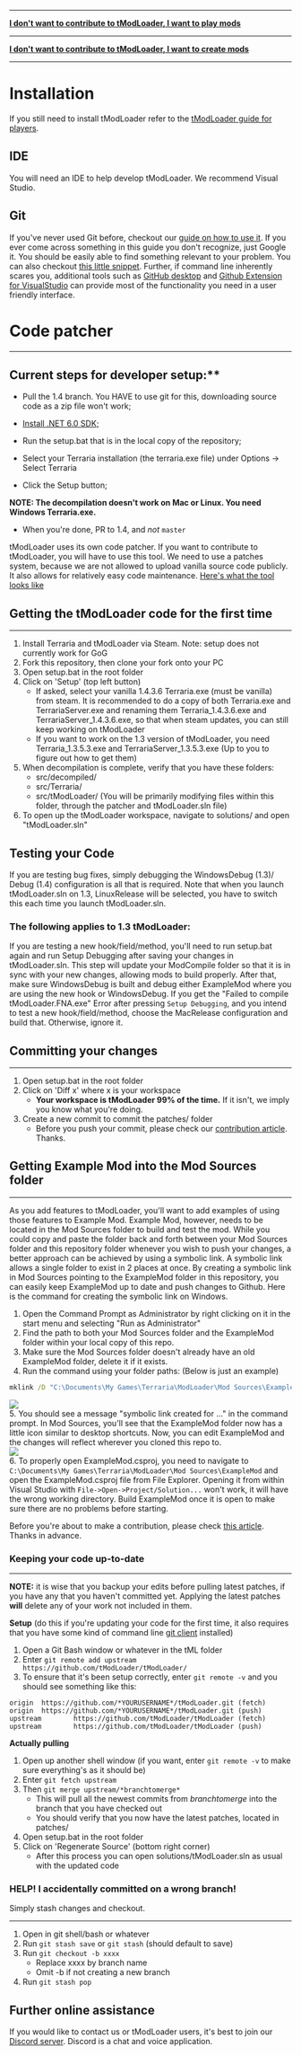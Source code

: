 ___

**[I don't want to contribute to tModLoader, I want to play mods](tModLoader-guide-for-players)**

___

**[I don't want to contribute to tModLoader, I want to create mods](tModLoader-guide-for-developers)**

___

# Installation
If you still need to install tModLoader refer to the [tModLoader guide for players](tModLoader-guide-for-players).

## IDE
You will need an IDE to help develop tModLoader. We recommend Visual Studio.

## Git
If you've never used Git before, checkout our [guide on how to use it](https://github.com/tModLoader/tModLoader/wiki/Intermediate-Git-&-mod-management). If you ever come across something in this guide you don't recognize, just Google it. You should be easily able to find something relevant to your problem. You can also checkout [this little snippet](#further-online-assistance).
Further, if command line inherently scares you, additional tools such as [GitHub desktop](https://desktop.github.com/) and [Github Extension for VisualStudio](https://marketplace.visualstudio.com/items?itemName=GitHub.GitHubExtensionforVisualStudio) can provide most of the functionality you need in a user friendly interface.

# Code patcher
___
## Current steps for developer setup:**
* Pull the 1.4 branch. You HAVE to use git for this, downloading source code as a zip file won't work;

* [Install .NET 6.0 SDK;](https://dotnet.microsoft.com/download/dotnet/6.0) 

* Run the setup.bat that is in the local copy of the repository;

* Select your Terraria installation (the terraria.exe file) under Options -> Select Terraria

* Click the Setup button;

**NOTE: The decompilation doesn't work on Mac or Linux. You need Windows Terraria.exe.**

* When you're done, PR to 1.4, and *not* `master`

tModLoader uses its own code patcher. If you want to contribute to tModLoader, you will have to use this tool. We need to use a patches system, because we are not allowed to upload vanilla source code publicly. It also allows for relatively easy code maintenance. [Here's what the tool looks like](https://i.imgur.com/u9Yy1rl.png)

## Getting the tModLoader code for the first time
___
1. Install Terraria and tModLoader via Steam. Note: setup does not currently work for GoG
2. Fork this repository, then clone your fork onto your PC
3. Open setup.bat in the root folder
4. Click on 'Setup' (top left button)
    * If asked, select your vanilla 1.4.3.6 Terraria.exe (must be vanilla) from steam. It is recommended to do a copy of both Terraria.exe and TerrariaServer.exe and renaming them Terraria_1.4.3.6.exe and TerrariaServer_1.4.3.6.exe, so that when steam updates, you can still keep working on tModLoader
    * If you want to work on the 1.3 version of tModLoader, you need Terraria_1.3.5.3.exe and TerrariaServer_1.3.5.3.exe (Up to you to figure out how to get them)
5. When decompilation is complete, verify that you have these folders:
    * src/decompiled/
    * src/Terraria/
    * src/tModLoader/ (You will be primarily modifying files within this folder, through the patcher and tModLoader.sln file) 
6. To open up the tModLoader workspace, navigate to solutions/ and open "tModLoader.sln"

## Testing your Code
If you are testing bug fixes, simply debugging the WindowsDebug (1.3)/ Debug (1.4) configuration is all that is required. Note that when you launch tModLoader.sln on 1.3, LinuxRelease will be selected, you have to switch this each time you launch tModLoader.sln.

### The following applies to 1.3 tModLoader:
If you are testing a new hook/field/method, you'll need to run setup.bat again and run Setup Debugging after saving your changes in tModLoader.sln. This step will update your ModCompile folder so that it is in sync with your new changes, allowing mods to build properly. After that, make sure WindowsDebug is built and debug either ExampleMod where you are using the new hook or WindowsDebug.
If you get the "Failed to compile tModLoader.FNA.exe" Error after pressing `Setup Debugging`, and you intend to test a new hook/field/method, choose the MacRelease configuration and build that. Otherwise, ignore it.

## Committing your changes
___
1. Open setup.bat in the root folder
2. Click on 'Diff x' where x is your workspace
    * **Your workspace is tModLoader 99% of the time.** If it isn't, we imply you know what you're doing.
3. Create a new commit to commit the patches/ folder
    * Before you push your commit, please check our [contribution article](https://github.com/tModLoader/tModLoader/blob/master/.github/CONTRIBUTING.md). Thanks.

## Getting Example Mod into the Mod Sources folder
___
As you add features to tModLoader, you'll want to add examples of using those features to Example Mod. Example Mod, however, needs to be located in the Mod Sources folder to build and test the mod. While you could copy and paste the folder back and forth between your Mod Sources folder and this repository folder whenever you wish to push your changes, a better approach can be achieved by using a symbolic link. A symbolic link allows a single folder to exist in 2 places at once. By creating a symbolic link in Mod Sources pointing to the ExampleMod folder in this repository, you can easily keep ExampleMod up to date and push changes to Github. Here is the command for creating the symbolic link on Windows. 
1. Open the Command Prompt as Administrator by right clicking on it in the start menu and selecting "Run as Administrator" 
2. Find the path to both your Mod Sources folder and the ExampleMod folder within your local copy of this repo.
3. Make sure the Mod Sources folder doesn't already have an old ExampleMod folder, delete it if it exists.
4. Run the command using your folder paths: (Below is just an example)
```cmd
mklink /D "C:\Documents\My Games\Terraria\ModLoader\Mod Sources\ExampleMod" "C:\Users\MyNameHere\Source\Repos\tModLoader\ExampleMod"
```
![](https://i.imgur.com/UmiWFha.png)    
5. You should see a message "symbolic link created for ..." in the command prompt. In Mod Sources, you'll see that the ExampleMod folder now has a little icon similar to desktop shortcuts. Now, you can edit ExampleMod and the changes will reflect wherever you cloned this repo to.    
![](https://i.imgur.com/pHVnAYN.png)  
6. To properly open ExampleMod.csproj, you need to navigate to `C:\Documents\My Games\Terraria\ModLoader\Mod Sources\ExampleMod` and open the ExampleMod.csproj file from File Explorer. Opening it from within Visual Studio with `File->Open->Project/Solution...` won't work, it will have the wrong working directory. Build ExampleMod once it is open to make sure there are no problems before starting.

Before you're about to make a contribution, please check [this article](https://github.com/tModLoader/tModLoader/blob/master/.github/CONTRIBUTING.md). Thanks in advance.

### Keeping your code up-to-date
___
**NOTE:** it is wise that you backup your edits before pulling latest patches, if you have any that you haven't committed yet. Applying the latest patches **will** delete any of your work not included in them.

**Setup** (do this if you're updating your code for the first time, it also requires that you have some kind of command line [git client](https://git-scm.com/downloads) installed)
1. Open a Git Bash window or whatever in the tML folder
2. Enter `git remote add upstream https://github.com/tModLoader/tModLoader/`
3. To ensure that it's been setup correctly, enter `git remote -v` and you should see something like this:
```
origin  https://github.com/*YOURUSERNAME*/tModLoader.git (fetch)
origin  https://github.com/*YOURUSERNAME*/tModLoader.git (push)
upstream        https://github.com/tModLoader/tModLoader (fetch)
upstream        https://github.com/tModLoader/tModLoader (push)
```

**Actually pulling**
1. Open up another shell window (if you want, enter `git remote -v` to make sure everything's as it should be)
2. Enter `git fetch upstream`
3. Then `git merge upstream/*branchtomerge*`
   * This will pull all the newest commits from *branchtomerge* into the branch that you have checked out
   * You should verify that you now have the latest patches, located in patches/
4. Open setup.bat in the root folder
5. Click on 'Regenerate Source' (bottom right corner)
   * After this process you can open solutions/tModLoader.sln as usual with the updated code

### HELP! I accidentally committed on a wrong branch!
Simply stash changes and checkout.
___
1. Open in git shell/bash or whatever
2. Run `git stash save` or `git stash` (should default to save)
3. Run `git checkout -b xxxx`
    * Replace xxxx by branch name
    * Omit -b if not creating a new branch
4. Run `git stash pop`

## Further online assistance
If you would like to contact us or tModLoader users, it's best to join our [Discord server](https://tmodloader.net/discord). Discord is a chat and voice application.